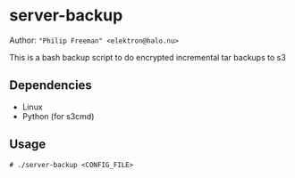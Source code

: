 # server-backup

Author: `"Philip Freeman" <elektron@halo.nu>`

This is a bash backup script to do encrypted incremental tar backups to s3

## Dependencies

* Linux
* Python (for s3cmd)

## Usage

    # ./server-backup <CONFIG_FILE>
